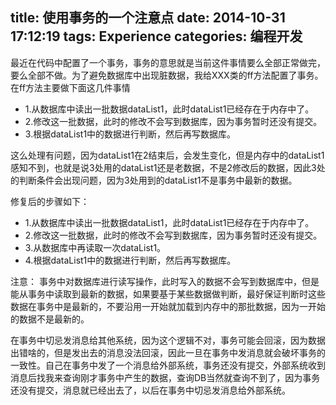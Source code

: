 title: 使用事务的一个注意点
date: 2014-10-31 17:12:19
tags: Experience
categories: 编程开发
---
最近在代码中配置了一个事务，事务的意思就是当前这件事情要么全部正常做完，要么全部不做。为了避免数据库中出现脏数据，我给XXX类的ff方法配置了事务。在ff方法主要做下面这几件事情

<!-- more -->

* 1.从数据库中读出一批数据dataList1，此时dataList1已经存在于内存中了。
* 2.修改这一批数据，此时的修改不会写到数据库，因为事务暂时还没有提交。
* 3.根据dataList1中的数据进行判断，然后再写数据库。

这么处理有问题，因为dataList1在2结束后，会发生变化，但是内存中的dataList1感知不到，也就是说3处用的dataList1还是老数据，不是2修改后的数据，因此3处的判断条件会出现问题，因为3处用到的dataList1不是事务中最新的数据。

修复后的步骤如下：

* 1.从数据库中读出一批数据dataList1，此时dataList1已经存在于内存中了。
* 2.修改这一批数据，此时的修改不会写到数据库，因为事务暂时还没有提交。
* 3.从数据库中再读取一次dataList1。
* 4.根据dataList1中的数据进行判断，然后再写数据库。

注意：
事务中对数据库进行读写操作，此时写入的数据不会写到数据库中，但是能从事务中读取到最新的数据，如果要基于某些数据做判断，最好保证判断时这些数据在事务中是最新的，不要沿用一开始就加载到内存中的那批数据，因为一开始的数据不是最新的。

在事务中切忌发消息给其他系统，因为这个逻辑不对，事务可能会回滚，因为数据出错啥的，但是发出去的消息没法回滚，因此一旦在事务中发消息就会破坏事务的一致性。自己在事务中发了一个消息给外部系统，事务还没有提交，外部系统收到消息后找我来查询刚才事务中产生的数据，查询DB当然就查询不到了，因为事务还没有提交，消息就已经出去了，以后在事务中切忌发消息给外部系统。
